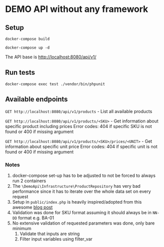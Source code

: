 # DEMO API without any framework

## Setup
`docker-compose build`

`docker-compose up -d`

The API base is [http://localhost:8080/api/v1/](http://localhost:8080/api/v1/)

## Run tests
`docker-compose exec test ./vendor/bin/phpunit`

## Available endpoints
`GET http://localhost:8080/api/v1/products` - List all available products

`GET http://localhost:8080/api/v1/products/<SKU>` - Get information about specific product including prices
Error codes: 404 if specific SKU is not found or 400 if missing argument

`GET http://localhost:8080/api/v1/products/<SKU>/prices/<UNIT>` - Get information about specific unit price
Error codes: 404 if specific unit is not found or 400 if missing argument

### Notes
1. docker-compose set-up has to be adjusted to not be forced to always run 2 containers
2. The `\DemoApi\Infrastructure\ProductRepository` has very bad performance since it has to iterate over the whole data set on every request
3. Setup in `public/index.php` is heavily inspired/adopted from this awesome [blog post](https://kevinsmith.io/modern-php-without-a-framework)
4. Validation was done for SKU format assuming it should always be in `NN-DD` format e.g. BA-01
5. No extensive validation of requested parameters was done, only bare minimum
    1. Validate that inputs are string
    2. Filter input variables using filter_var
